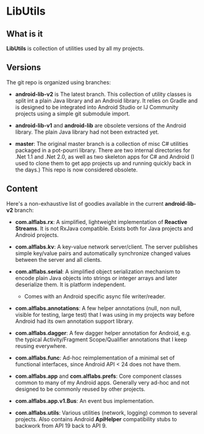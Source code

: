 # LibUtils

## What is it

__LibUtils__ is collection of utilities used by all my projects.

## Versions

The git repo is organized using branches:
* __android-lib-v2__ is The latest branch.
    This collection of utility classes is split int a plain Java
    library and an Android library.
    It relies on Gradle and is designed to be integrated into Android
    Studio or IJ Community projects using a simple git submodule import.

* __android-lib-v1__ and __android-lib__ are obsolete versions of the
    Android library. The plain Java library had not been extracted yet.

* __master__: The original master branch is a collection of misc C#
    utilities packaged in a pot-pourri library.
    There are two internal directories for .Net 1.1 and .Net 2.0,
    as well as two skeleton apps for C# and Android (I used to clone
    them to get app projects up and running quickly back in the days.)
    This repo is now considered obsolete.

## Content

Here's a non-exhaustive list of goodies available in the current
__android-lib-v2__ branch:

 * __com.alflabs.rx__: A simplified, lightweight implementation of
   __Reactive Streams__. It is not RxJava compatible. Exists both for
   Java projects and Android projects.

* __com.alflabs.kv__: A key-value network server/client. The server
    publishes simple key/value pairs and automatically synchronize
    changed values between the server and all clients.

* __com.alflabs.serial__: A simplified object serialization mechanism
    to encode plain Java objects into strings or integer arrays and
    later deserialize them. It is platform independent.
  * Comes with an Android specific async file writer/reader.

* __com.alflabs.annotations__: A few helper annotations (null, non
    null, visible for testing, large test) that I was using in my
    projects way before Android had its own annotation support library.

* __com.alflabs.dagger__: A few dagger helper annotation for Android,
    e.g. the typical Activity/Fragment Scope/Qualifier annotations
    that I keep reusing everywhere.

* __com.alflabs.func__: Ad-hoc reimplementation of a minimal set of
    functional interfaces, since Android API < 24 does not have them.

* __com.alflabs.app__ and __com.alflabs.prefs__: Core component classes
    common to many of my Android apps. Generally very ad-hoc and not
    designed to be commonly reused by other projects.

* __com.alflabs.app.v1.Bus__: An event bus implementation.

* __com.alflabs.utils__: Various utilities (network, logging) common
    to several projects. Also contains Android __ApiHelper__
    compatibility stubs to backwork from API 19 back to API 9.

